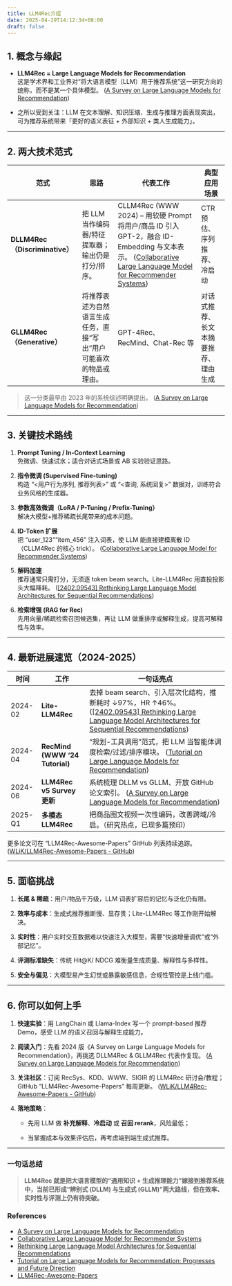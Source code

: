 ```yaml
---
title: LLM4Rec介绍
date: 2025-04-29T14:12:34+08:00
draft: false
---
```


## 1. 概念与缘起

- **LLM4Rec = Large Language Models for Recommendation**  
    这是学术界和工业界对“将大语言模型（LLM）用于推荐系统”这一研究方向的统称，而不是某一个具体模型。 ([A Survey on Large Language Models for Recommendation](https://arxiv.org/abs/2305.19860?utm_source=chatgpt.com))
    
- 之所以受到关注：LLM 在文本理解、知识压缩、生成与推理方面表现突出，可为推荐系统带来「更好的语义表征 + 外部知识 + 类人生成能力」。
    

---

## 2. 两大技术范式

|范式|思路|代表工作|典型应用场景|
|---|---|---|---|
|**DLLM4Rec（Discriminative）**|把 LLM 当作编码器/特征提取器；输出仍是打分/排序。|CLLM4Rec (WWW 2024) – 用软硬 Prompt 将用户/商品 ID 引入 GPT-2，融合 ID-Embedding 与文本表示。 ([Collaborative Large Language Model for Recommender Systems](https://github.com/yaochenzhu/LLM4Rec?utm_source=chatgpt.com))|CTR 预估、序列推荐、冷启动|
|**GLLM4Rec（Generative）**|将推荐表述为自然语言生成任务，直接“写出”用户可能喜欢的物品或理由。|GPT-4Rec、RecMind、Chat-Rec 等|对话式推荐、长文本摘要推荐、理由生成|

> 这一分类最早由 2023 年的系统综述明确提出。 ([A Survey on Large Language Models for Recommendation](https://arxiv.org/abs/2305.19860?utm_source=chatgpt.com))

---

## 3. 关键技术路线

1. **Prompt Tuning / In-Context Learning**  
    免微调、快速试水；适合对话式场景或 AB 实验验证思路。
    
2. **指令微调 (Supervised Fine-tuning)**  
    构造 “<用户行为序列, 推荐列表>” 或 “<查询, 系统回复>” 数据对，训练符合业务风格的生成器。
    
3. **参数高效微调（LoRA / P-Tuning / Prefix-Tuning）**  
    解决大模型+推荐稀疏长尾带来的成本问题。
    
4. **ID-Token 扩展**  
    把 “user_123”“item_456” 注入词表，使 LLM 能直接建模离散 ID（CLLM4Rec 的核心 trick）。 ([Collaborative Large Language Model for Recommender Systems](https://github.com/yaochenzhu/LLM4Rec?utm_source=chatgpt.com))
    
5. **解码加速**  
    推荐通常只需打分，无须逐 token beam search。Lite-LLM4Rec 用直投投影头大幅降耗。 ([[2402.09543] Rethinking Large Language Model Architectures for Sequential Recommendations](https://arxiv.org/abs/2402.09543))
    
6. **检索增强 (RAG for Rec)**  
    先用向量/稀疏检索召回候选集，再让 LLM 做重排序或解释生成，提高可解释性与效率。
    

---

## 4. 最新进展速览（2024-2025）

|时间|工作|一句话亮点|
|---|---|---|
|2024-02|**Lite-LLM4Rec**|去掉 beam search、引入层次化结构，推断耗时 ↓97%，HR ↑46%。 ([[2402.09543] Rethinking Large Language Model Architectures for Sequential Recommendations](https://arxiv.org/abs/2402.09543))|
|2024-04|**RecMind (WWW ‘24 Tutorial)**|“规划-工具调用”范式，把 LLM 当智能体调度检索/过滤/排序模块。 ([Tutorial on Large Language Models for Recommendation](https://generative-rec.github.io/tutorial/?utm_source=chatgpt.com))|
|2024-06|**LLM4Rec v5 Survey 更新**|系统梳理 DLLM vs GLLM、开放 GitHub 论文索引。 ([A Survey on Large Language Models for Recommendation](https://arxiv.org/abs/2305.19860?utm_source=chatgpt.com))|
|2025-Q1|**多模态 LLM4Rec**|把商品图文视频一次性编码，改善跨域/冷启。（研究热点，已现多篇预印）|

更多论文可在 “LLM4Rec-Awesome-Papers” GitHub 列表持续追踪。 ([WLiK/LLM4Rec-Awesome-Papers - GitHub](https://github.com/WLiK/LLM4Rec-Awesome-Papers?utm_source=chatgpt.com))

---

## 5. 面临挑战

1. **长尾 & 稀疏**：用户/物品千万级，LLM 词表扩容后的记忆与泛化仍有限。
    
2. **效率与成本**：生成式推荐推断慢、显存贵；Lite-LLM4Rec 等工作刚开始解决。
    
3. **实时性**：用户实时交互数据难以快速注入大模型，需要“快速增量调优”或“外部记忆”。
    
4. **评测标准缺失**：传统 Hit@K/ NDCG 难衡量生成质量、解释性与多样性。
    
5. **安全与偏见**：大模型易产生幻觉或暴露敏感信息，合规性管控是上线门槛。
    

---

## 6. 你可以如何上手

1. **快速实验**：用 LangChain 或 Llama-Index 写一个 prompt-based 推荐 Demo，感受 LLM 的语义召回与解释生成能力。
    
2. **阅读入门**：先看 2024 版《A Survey on Large Language Models for Recommendation》，再挑选 DLLM4Rec & GLLM4Rec 代表作复现。 ([A Survey on Large Language Models for Recommendation](https://arxiv.org/abs/2305.19860?utm_source=chatgpt.com))
    
3. **关注社区**：订阅 RecSys、KDD、WWW、SIGIR 的 LLM4Rec 研讨会/教程；GitHub “LLM4Rec-Awesome-Papers” 每周更新。 ([WLiK/LLM4Rec-Awesome-Papers - GitHub](https://github.com/WLiK/LLM4Rec-Awesome-Papers?utm_source=chatgpt.com))
    
4. **落地策略**：
    
    - 先用 LLM 做 **补充解释**、**冷启动** 或 **召回 rerank**，风险最低；
        
    - 当掌握成本与效果评估后，再考虑端到端生成式推荐。
        

---

### 一句话总结

> **LLM4Rec 就是把大语言模型的“通用知识 + 生成推理能力”嫁接到推荐系统中，当前已形成“辨别式 (DLLM) 与生成式 (GLLM)”两大路线，但在效率、实时性与评测上仍有待突破。**


### References
* [A Survey on Large Language Models for Recommendation](https://arxiv.org/abs/2305.19860)
* [Collaborative Large Language Model for Recommender Systems](https://github.com/yaochenzhu/LLM4Rec#cllm4rec-collaborative-large-language-model-for-recommender-systems)
* [Rethinking Large Language Model Architectures for Sequential Recommendations](https://arxiv.org/abs/2402.09543)
* [Tutorial on Large Language Models for Recommendation: Progresses and Future Direction](https://generative-rec.github.io/tutorial)
* [LLM4Rec-Awesome-Papers](https://github.com/WLiK/LLM4Rec-Awesome-Papers)